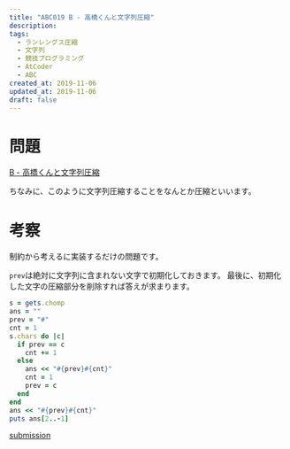 ```yaml
---
title: "ABC019 B - 高橋くんと文字列圧縮"
description:
tags:
  - ランレングス圧縮
  - 文字列
  - 競技プログラミング
  - AtCoder
  - ABC
created_at: 2019-11-06
updated_at: 2019-11-06
draft: false
---
```


# 問題
[B - 高橋くんと文字列圧縮](https://atcoder.jp/contests/abc019/tasks/abc019_2)

ちなみに、このように文字列圧縮することをなんとか圧縮といいます。

# 考察

制約から考えるに実装するだけの問題です。

`prev`は絶対に文字列に含まれない文字で初期化しておきます。
最後に、初期化した文字の圧縮部分を削除すれば答えが求まります。

```ruby
s = gets.chomp
ans = ""
prev = "#"
cnt = 1
s.chars do |c|
  if prev == c
    cnt += 1
  else
    ans << "#{prev}#{cnt}"
    cnt = 1
    prev = c
  end
end
ans << "#{prev}#{cnt}"
puts ans[2..-1]
```

[submission](https://atcoder.jp/contests/abc019/submissions/8303581)
